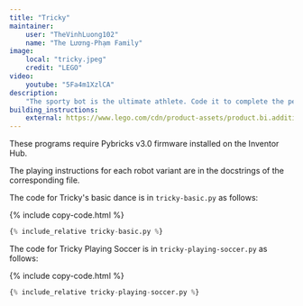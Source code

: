 ```yaml
---
title: "Tricky"
maintainer:
    user: "TheVinhLuong102"
    name: "The Lương-Phạm Family"
image:
    local: "tricky.jpeg"
    credit: "LEGO"
video:
    youtube: "5Fa4m1XzlCA"
description:
    "The sporty bot is the ultimate athlete. Code it to complete the perfect slam dunk or master a plethora of robot sports: basketball, bowling or soccer – the list goes on and on."
building_instructions:
    external: https://www.lego.com/cdn/product-assets/product.bi.additional.main.pdf/51515_Tricky.pdf
---
```



These programs require Pybricks v3.0 firmware installed on the Inventor Hub.

The playing instructions for each robot variant are in the docstrings of the corresponding file.

The code for Tricky's basic dance is in `tricky-basic.py` as follows:

{% include copy-code.html %}
```python
{% include_relative tricky-basic.py %}
```

The code for Tricky Playing Soccer is in `tricky-playing-soccer.py` as follows:

{% include copy-code.html %}
```python
{% include_relative tricky-playing-soccer.py %}
```
